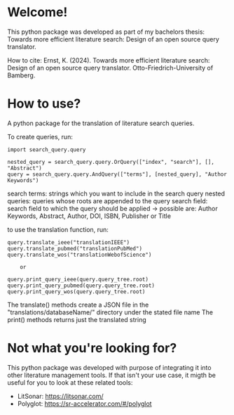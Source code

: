 #  Welcome!

This python package was developed as part of my bachelors thesis: Towards more efficient literature search: Design of an open source query translator.

How to cite: 
Ernst, K. (2024). Towards more efficient literature search: Design of an open source query translator. Otto-Friedrich-University of Bamberg.

# How to use?

A python package for the translation of literature search queries.

To create queries, run:

```
import search_query.query

nested_query = search_query.query.OrQuery(["index", "search"], [], "Abstract")
query = search_query.query.AndQuery(["terms"], [nested_query], "Author Keywords")
```
search terms: strings which you want to include in the search query
nested queries: queries whose roots are appended to the query
search field: search field to which the query should be applied
  -> possible are: Author Keywords, Abstract, Author, DOI, ISBN, Publisher or Title

to use the translation function, run:

```
query.translate_ieee("translationIEEE") 
query.translate_pubmed("translationPubMed")
query.translate_wos("translationWebofScience")

    or

query.print_query_ieee(query.query_tree.root)
query.print_query_pubmed(query.query_tree.root)
query.print_query_wos(query.query_tree.root)

```
The translate() methods create a JSON file in the "translations/databaseName/" directory under the stated file name
The print() methods returns just the translated string

# Not what you're looking for?

This python package was developed with purpose of integrating it into other literature management tools. If that isn't your use case, it migth be useful for you to look at these related tools:

- LitSonar: https://litsonar.com/
- Polyglot: https://sr-accelerator.com/#/polyglot 

